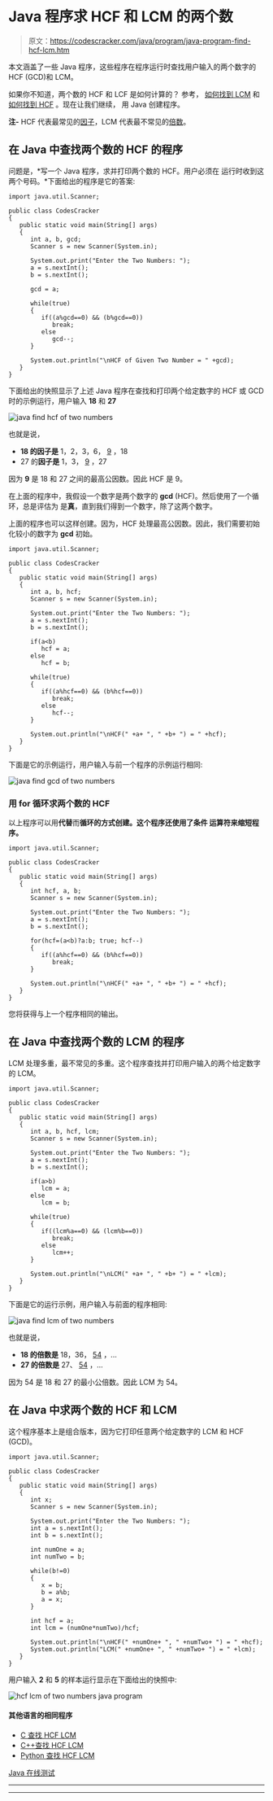 # Java 程序求 HCF 和 LCM 的两个数

> 原文：<https://codescracker.com/java/program/java-program-find-hcf-lcm.htm>

本文涵盖了一些 Java 程序，这些程序在程序运行时查找用户输入的两个数字的 HCF (GCD)和 LCM。

如果你不知道，两个数的 HCF 和 LCF 是如何计算的？
参考， [如何找到 LCM](/nonprog/find-lcm.htm) 和[如何找到 HCF](/nonprog/find-hcf.htm) 。现在让我们继续， 用 Java 创建程序。

**注-** HCF 代表最常见的<u>因子</u>，LCM 代表最不常见的<u>倍数</u>。

## 在 Java 中查找两个数的 HCF 的程序

问题是，*写一个 Java 程序，求并打印两个数的 HCF。用户必须在 运行时收到这两个号码。*下面给出的程序是它的答案:

```
import java.util.Scanner;

public class CodesCracker
{
   public static void main(String[] args)
   {
      int a, b, gcd;
      Scanner s = new Scanner(System.in);

      System.out.print("Enter the Two Numbers: ");
      a = s.nextInt();
      b = s.nextInt();

      gcd = a;

      while(true)
      {
         if((a%gcd==0) && (b%gcd==0))
            break;
         else
            gcd--;
      }

      System.out.println("\nHCF of Given Two Number = " +gcd);
   }
}
```

下面给出的快照显示了上述 Java 程序在查找和打印两个给定数字的 HCF 或 GCD 时的示例运行，用户输入 **18** 和 **27**

![java find hcf of two numbers](img/e1fa4b95a4dbd183343f105c60d5e5bb.png)

也就是说，

*   **18 的因子是** 1，2，3，6， <u>9</u> ，18
*   27 的**因子是** 1，3， <u>9</u> ，27

因为 **9** 是 18 和 27 之间的最高公因数。因此 HCF 是 9。

在上面的程序中，我假设一个数字是两个数字的 **gcd** (HCF)。然后使用了一个循环，总是评估为 是**真**，直到我们得到一个数字，除了这两个数字。

上面的程序也可以这样创建。因为，HCF 处理最高公因数。因此，我们需要初始化较小的数字为 **gcd** 初始。

```
import java.util.Scanner;

public class CodesCracker
{
   public static void main(String[] args)
   {
      int a, b, hcf;
      Scanner s = new Scanner(System.in);

      System.out.print("Enter the Two Numbers: ");
      a = s.nextInt();
      b = s.nextInt();

      if(a<b)
         hcf = a;
      else
         hcf = b;

      while(true)
      {
         if((a%hcf==0) && (b%hcf==0))
            break;
         else
            hcf--;
      }

      System.out.println("\nHCF(" +a+ ", " +b+ ") = " +hcf);
   }
}
```

下面是它的示例运行，用户输入与前一个程序的示例运行相同:

![java find gcd of two numbers](img/754a09ddbae19d5a2e53846c9b9395d6.png)

### 用 for 循环求两个数的 HCF

以上程序可以用**代替**而**循环的方式创建。这个程序还使用了条件 运算符来缩短程序。**

```
import java.util.Scanner;

public class CodesCracker
{
   public static void main(String[] args)
   {
      int hcf, a, b;
      Scanner s = new Scanner(System.in);

      System.out.print("Enter the Two Numbers: ");
      a = s.nextInt();
      b = s.nextInt();

      for(hcf=(a<b)?a:b; true; hcf--)
      {
         if((a%hcf==0) && (b%hcf==0))
            break;
      }

      System.out.println("\nHCF(" +a+ ", " +b+ ") = " +hcf);
   }
}
```

您将获得与上一个程序相同的输出。

## 在 Java 中查找两个数的 LCM 的程序

LCM 处理多重，最不常见的多重。这个程序查找并打印用户输入的两个给定数字的 LCM。

```
import java.util.Scanner;

public class CodesCracker
{
   public static void main(String[] args)
   {
      int a, b, hcf, lcm;
      Scanner s = new Scanner(System.in);

      System.out.print("Enter the Two Numbers: ");
      a = s.nextInt();
      b = s.nextInt();

      if(a>b)
         lcm = a;
      else
         lcm = b;

      while(true)
      {
         if((lcm%a==0) && (lcm%b==0))
            break;
         else
            lcm++;
      }

      System.out.println("\nLCM(" +a+ ", " +b+ ") = " +lcm);
   }
}
```

下面是它的运行示例，用户输入与前面的程序相同:

![java find lcm of two numbers](img/3bdc112e7ee1dcbde09c3b913ded5cda.png)

也就是说，

*   **18 的倍数是** 18，36， <u>54</u> ，...
*   **27 的倍数是** 27、 <u>54</u> ，...

因为 54 是 18 和 27 的最小公倍数。因此 LCM 为 54。

## 在 Java 中求两个数的 HCF 和 LCM

这个程序基本上是组合版本，因为它打印任意两个给定数字的 LCM 和 HCF (GCD)。

```
import java.util.Scanner;

public class CodesCracker
{
   public static void main(String[] args)
   {
      int x;
      Scanner s = new Scanner(System.in);

      System.out.print("Enter the Two Numbers: ");
      int a = s.nextInt();
      int b = s.nextInt();

      int numOne = a;
      int numTwo = b;

      while(b!=0)
      {
         x = b;
         b = a%b;
         a = x;
      }

      int hcf = a;
      int lcm = (numOne*numTwo)/hcf;

      System.out.println("\nHCF(" +numOne+ ", " +numTwo+ ") = " +hcf);
      System.out.println("LCM(" +numOne+ ", " +numTwo+ ") = " +lcm);
   }
}
```

用户输入 **2** 和 **5** 的样本运行显示在下面给出的快照中:

![hcf lcm of two numbers java program](img/3b2e9b0885e6d31562c0147f682f2a38.png)

#### 其他语言的相同程序

*   [C 查找 HCF LCM](/c/program/c-program-find-hcf-lcm.htm)
*   [C++查找 HCF LCM](/cpp/program/cpp-program-find-hcf-lcm.htm)
*   [Python 查找 HCF LCM](/python/program/python-program-find-hcf-lcm.htm)

[Java 在线测试](/exam/showtest.php?subid=1)

* * *

* * *